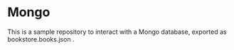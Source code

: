 # Mongo

This is a sample repository to interact with a Mongo database, exported as bookstore.books.json .
